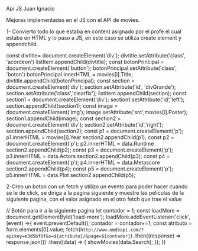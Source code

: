 Api JS Juan Ignacio

Mejoras implementadas en el JS con el API de movies.

1- Convierto todo lo que estaba en content asignado por el profe el cual estaba en HTML y lo paso a JS, en este caso se utiliza create element y appendchild.

const divtitle= document.createElement('div');
      divtitle.setAttribute('class', 'acordeon')
      listItem.appendChild(divtitle);
      const botonPrincipal = document.createElement('button');
      botonPrincipal.setAttribute('class', 'boton')
      botonPrincipal.innerHTML = movies[i].Title;
      divtitle.appendChild(botonPrincipal);
      const section = document.createElement('div');
      section.setAttribute('id', 'divGrande');
      section.setAttribute('class','clearfix');
      listItem.appendChild(section);
      const section1 = document.createElement('div');
      section1.setAttribute('id','left');
      section.appendChild(section1);
      const image = document.createElement('img');
      image.setAttribute('src',movies[i].Poster);
      section1.appendChild(image);
      const section2 = document.createElement('div');
      section2.setAttribute('id','right');
      section.appendChild(section2);
      const p1 = document.createElement('p');
      p1.innerHTML = movies[i].Year
      section2.appendChild(p1);
      const p2 = document.createElement('p');
      p2.innerHTML = data.Runtime
      section2.appendChild(p2);
      const p3 = document.createElement('p');
      p3.innerHTML = data.Actors
      section2.appendChild(p3);
      const p4 = document.createElement('p');
      p4.innerHTML = data.Metascore
      section2.appendChild(p4);
      const p5 = document.createElement('p');
      p5.innerHTML = data.Plot
      section2.appendChild(p5);


2-Creo un boton con un fetch y utilizo un evento para poder hacer cuando se le de click, se diriga a la pagina siguiente y muestre las peliculas de la siguiente pagina, con el valor asignado en el otro fetch que trae el value

// Botón para ir a la siguiente pagina
let contador = 1;
const loadMore = document.getElementById('load-more');
  loadMore.addEventListener('click', (event) =>{
  event.preventDefault();
  contador = contador+=1;
  const atributo = form.elements[0].value;
  fetch(`http://www.omdbapi.com/?apikey=e3d5bf6f&s=${atributo}/&page=${contador}`)
  .then((response) => response.json())
  .then((data) => {
    showMovies(data.Search);
  });
})
